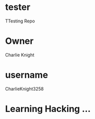 # tester
TTesting Repo
# Owner 
Charlie Knight 
# username
CharlieKnight3258
# Learning Hacking ...
